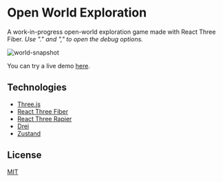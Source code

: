 # Open World Exploration

A work-in-progress open-world exploration game made with React Three Fiber. 
_Use "." and "," to open the debug options._

![world-snapshot](https://github.com/user-attachments/assets/e312e77e-58bd-46ca-9963-b8f78fc879a6)

You can try a live demo [here](https://thaslle-world.netlify.app).

## Technologies
- [Three.js](https://threejs.org/)
- [React Three Fiber](https://docs.pmnd.rs/react-three-fiber/getting-started/introduction)
- [React Three Rapier](https://github.com/pmndrs/react-three-rapier)
- [Drei](https://github.com/pmndrs/drei)
- [Zustand](https://github.com/pmndrs/zustand)

## License
[MIT](LICENSE)
